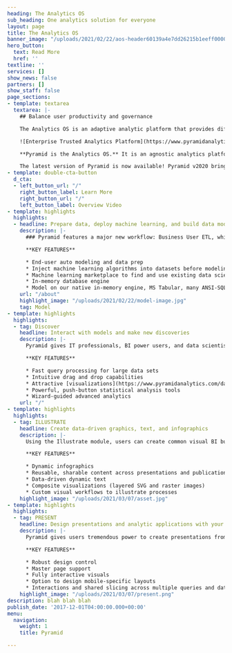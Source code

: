```yaml
---
heading: The Analytics OS
sub_heading: One analytics solution for everyone
layout: page
title: The Analytics OS
banner_image: "/uploads/2021/02/22/aos-header60139a4e7dd26215b1eeff00002b9892.jpg"
hero_button:
  text: Read More
  href: ''
textline: ''
services: []
show_news: false
partners: []
show_staff: false
page_sections:
- template: textarea
  textarea: |-
    ## Balance user productivity and governance

    The Analytics OS is an adaptive analytic platform that provides different capabilities and experiences based on user needs and skills, all while managing content as a shared resource. It provides organizations with one analytics solution for everyone, across all user types and skill levels. With the Analytics OS, data leaders can create a universal analytics environment that finally solves _today’s_ analytic needs and prepares the organization for _tomorrow’s_ data and technology challenges.

    ![Enterprise Trusted Analytics Platform](https://www.pyramidanalytics.com/images/default-source/default-album/main_platform.png?sfvrsn=6f97f9c9_0 "Enterprise Trusted Analytics Platform")

    **Pyramid is the Analytics OS.** It is an agnostic analytics platform that can be deployed in any environment and runs on any device. It features six distinct analytics modules (Model, Formulate, Discover, Illustrate, Present, and Publish)—plus an Administrative Console and Content Management System—to deliver a truly universal analytics experience.

    The latest version of Pyramid is now available! Pyramid v2020 brings more people under the analytics tent than ever be
- template: double-cta-button
  d_cta:
  - left_button_url: "/"
    right_button_label: Learn More
    right_button_url: "/"
    left_button_label: Overview Video
- template: highlights
  highlights:
  - headline: Prepare data, deploy machine learning, and build data models
    description: |-
      ### Pyramid features a major new workflow: Business User ETL, which provides a visual point-and-click environment for fixing, conditioning, and improving simple and blended data sets.

      **KEY FEATURES**

      * End-user auto modeling and data prep
      * Inject machine learning algorithms into datasets before modeling
      * Machine learning marketplace to find and use existing data science algorithms
      * In-memory database engine
      * Model on our native in-memory engine, MS Tabular, many ANSI-SQL compliant databases or a variety of Apache Big Data Engines
    url: "/about"
    highlight_image: "/uploads/2021/02/22/model-image.jpg"
    tag: Model
- template: highlights
  highlights:
  - tag: Discover
    headline: Interact with models and make new discoveries
    description: |-
      Pyramid gives IT professionals, BI power users, and data scientists the power to answer difficult analytic problems with a set of advanced yet easy to use tools.

      **KEY FEATURES**

      * Fast query processing for large data sets
      * Intuitive drag and drop capabilities
      * Attractive [visualizations](https://www.pyramidanalytics.com/data-visualization-examples-in-pyramid)
      * Powerful, push-button statistical analysis tools
      * Wizard-guided advanced analytics
    url: "/"
- template: highlights
  highlights:
  - tag: ILLUSTRATE
    headline: Create data-driven graphics, text, and infographics
    description: |-
      Using the Illustrate module, users can create common visual BI building blocks to build libraries of data-driven illustrations, infographics, and dynamic text that can be shared and reused across presentations and publications.

      **KEY FEATURES**

      * Dynamic infographics
      * Reusable, sharable content across presentations and publications
      * Data-driven dynamic text
      * Composite visualizations (layered SVG and raster images)
      * Custom visual workflows to illustrate processes
    highlight_image: "/uploads/2021/03/07/asset.jpg"
- template: highlights
  highlights:
  - tag: PRESENT
    headline: Design presentations and analytic applications with your discoveries
    description: |-
      Pyramid gives users tremendous power to create presentations from distinct data sources and guide others through a rich and highly interactive data-driven environment.

      **KEY FEATURES**

      * Robust design control
      * Master page support
      * Fully interactive visuals
      * Option to design mobile-specific layouts
      * Interactions and shared slicing across multiple queries and data sources
    highlight_image: "/uploads/2021/03/07/present.png"
description: blah blah blah
publish_date: '2017-12-01T04:00:00.000+00:00'
menu:
  navigation:
    weight: 1
    title: Pyramid

---
```

